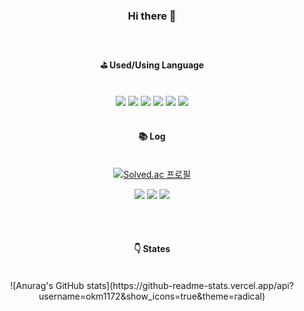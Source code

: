 <div align="center"> 

### Hi there 👋

<br/>

#### :golf: Used/Using Language
  <br/>
  
 <img src="https://img.shields.io/badge/Flutter-02569B?style=for-the-badge&logo=Flutter&logoColor=white">
 <img src="https://img.shields.io/badge/C-A8B9CC?style=for-the-badge&logo=C&logoColor=white">
 <img src="https://img.shields.io/badge/C++-00599C?style=for-the-badge&logo=cplusplus&logoColor=white">
 <img src="https://img.shields.io/badge/Oracle-F80000?style=for-the-badge&logo=oracle&logoColor=white">
 <img src="https://img.shields.io/badge/MySql-4479A1?style=for-the-badge&logo=mysql&logoColor=white">
 <img src="https://img.shields.io/badge/Python-3776AB?style=for-the-badge&logo=python&logoColor=white">
 

<br/>
<br/>
  
 #### :books: Log
  <br/>[![Solved.ac
프로필](http://mazassumnida.wtf/api/mini/generate_badge?boj=okm1172)](https://solved.ac/okm1172)

<a href="https://velog.io/@suerte_0" target="_blank"><img src="https://img.shields.io/badge/Velog-20C997?style=for-the-badge&logo=Velog&logoColor=FFFFFF"/></a>
<img src="https://img.shields.io/badge/Slack-4A154B?style=for-the-badge&logo=slack&logoColor=white">
<a href="https://github.com/okm1172/" target="_blank"><img src="https://img.shields.io/badge/GitHub-000000?style=for-the-badge&logo=github&logoColor=FFFFFF"/></a>


<br/>
<br/>

#### :point_down: States
  <br/>
![Anurag's GitHub stats](https://github-readme-stats.vercel.app/api?username=okm1172&show_icons=true&theme=radical)

<!--
**okm1172/okm1172** is a ✨ _special_ ✨ repository because its `README.md` (this file) appears on your GitHub profile.

Here are some ideas to get you started:

- 🔭 I’m currently working on ...
- 🌱 I’m currently learning ...
- 👯 I’m looking to collaborate on ...
- 🤔 I’m looking for help with ...
- 💬 Ask me about ...
- 📫 How to reach me: ...
- 😄 Pronouns: ...
- ⚡ Fun fact: ...
-->
